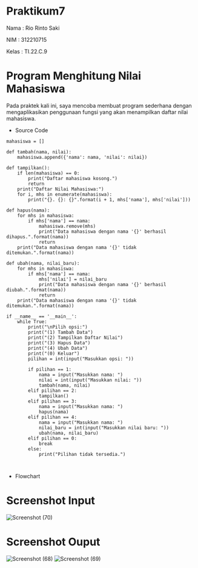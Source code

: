 # Praktikum7

Nama        : Rio Rinto Saki

NIM         : 312210715

Kelas       : TI.22.C.9


# Program Menghitung Nilai Mahasiswa 

Pada praktek kali ini, saya mencoba membuat program sederhana dengan mengaplikasikan penggunaan fungsi yang akan menampilkan daftar nilai mahasiswa.

- Source Code
```
mahasiswa = []

def tambah(nama, nilai):
    mahasiswa.append({'nama': nama, 'nilai': nilai})

def tampilkan():
    if len(mahasiswa) == 0:
        print("Daftar mahasiswa kosong.")
        return
    print("Daftar Nilai Mahasiswa:")
    for i, mhs in enumerate(mahasiswa):
        print("{}. {}: {}".format(i + 1, mhs['nama'], mhs['nilai']))

def hapus(nama):
    for mhs in mahasiswa:
        if mhs['nama'] == nama:
            mahasiswa.remove(mhs)
            print("Data mahasiswa dengan nama '{}' berhasil dihapus.".format(nama))
            return
    print("Data mahasiswa dengan nama '{}' tidak ditemukan.".format(nama))

def ubah(nama, nilai_baru):
    for mhs in mahasiswa:
        if mhs['nama'] == nama:
            mhs['nilai'] = nilai_baru
            print("Data mahasiswa dengan nama '{}' berhasil diubah.".format(nama))
            return
    print("Data mahasiswa dengan nama '{}' tidak ditemukan.".format(nama))

if __name__ == '__main__':
    while True:
        print("\nPilih opsi:")
        print("(1) Tambah Data")
        print("(2) Tampilkan Daftar Nilai")
        print("(3) Hapus Data")
        print("(4) Ubah Data")
        print("(0) Keluar")
        pilihan = int(input("Masukkan opsi: "))
        
        if pilihan == 1:
            nama = input("Masukkan nama: ")
            nilai = int(input("Masukkan nilai: "))
            tambah(nama, nilai)
        elif pilihan == 2:
            tampilkan()
        elif pilihan == 3:
            nama = input("Masukkan nama: ")
            hapus(nama)
        elif pilihan == 4:
            nama = input("Masukkan nama: ")
            nilai_baru = int(input("Masukkan nilai baru: "))
            ubah(nama, nilai_baru)
        elif pilihan == 0:
            break
        else:
            print("Pilihan tidak tersedia.")



```
- Flowchart




# Screenshot Input
![Screenshot (70)](https://user-images.githubusercontent.com/123881535/218321174-97de640d-0a79-4fe5-935e-b60b1338bea9.png)


# Screenshot Ouput
![Screenshot (68)](https://user-images.githubusercontent.com/123881535/218321192-714dbe50-cca2-4a03-99f0-15a434eaf471.png)
![Screenshot (69)](https://user-images.githubusercontent.com/123881535/218321197-19a22aba-906d-43e2-bfe9-622e31d66c94.png)


